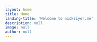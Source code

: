 ```yaml
---
layout: home
title: Home
landing-title: 'Welcome to nicksiyer.me'
description: null
image: null
author: null
---
```


